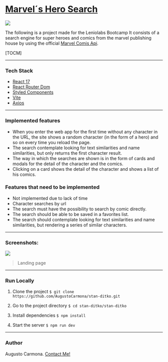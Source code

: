 # [Marvel´s Hero Search](http://.google.com "Marvel's Hero Search")

![](https://upload.wikimedia.org/wikipedia/commons/thumb/b/b9/Marvel_Logo.svg/1200px-Marvel_Logo.svg.png)

The following is a project made for the Leniolabs Bootcamp
It consists of a search engine for super heroes and comics from the marvel publishing house by using the official [Marvel Comis Api](http://https://developer.marvel.com/docs "Marvel Comis Api").

[TOCM]

---
### Tech Stack
- [React 17](http://https://reactjs.org "React 17")
- [React Router Dom](http://https://reactrouter.com/web/guides/quick-start "React Router Dom")
- [Styled Components](http://https://styled-components.com "Styled Components")
- [Vite](http://https://vitejs.dev "Vite")
- [Axios](http://https://www.npmjs.com/package/axios "Axios")

---
### Implemented features
- When you enter the web app for the first time without any character in the URL, the site shows a random character (in the form of a hero) and so on every time you reload the page.
- The search contemplate looking for text similarities and name similarities, but only returns the first character result.
- The way in which the searches are shown is in the form of cards and modals for the detail of the character and the comics.
- Clicking on a card shows the detail of the character and shows a list of his comics.

### Features that need to be implemented
- Not implemented due to lack of time
 - Character searches by url
 - The search must have the possibility to search by comic directly.
 - The search should be able to be saved in a favorites list.
- The search should contemplate looking for text similarities and name similarities, but rendering a series of similar characters.

---
### Screenshots:
![](https://i.ibb.co/zJbHBGk/preview.png)
> Landing page

---
### Run Locally
1. Clone the project
`$ git clone https://github.com/AugustoCarmona/stan-ditko.git`

2. Go to the project directory
`$ cd stan-ditko/stan-ditko`

3. Install dependencies
`$ npm install`

4. Start the server
`$ npm run dev`

---
### Author
Augusto Carmona. [Contact Me!](http://augustocarmona.github.io "Contact Me!")